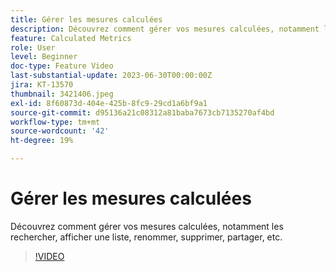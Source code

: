 ```yaml
---
title: Gérer les mesures calculées
description: Découvrez comment gérer vos mesures calculées, notamment les rechercher, afficher une liste, renommer, supprimer, partager, etc.
feature: Calculated Metrics
role: User
level: Beginner
doc-type: Feature Video
last-substantial-update: 2023-06-30T00:00:00Z
jira: KT-13570
thumbnail: 3421406.jpeg
exl-id: 8f60873d-404e-425b-8fc9-29cd1a6bf9a1
source-git-commit: d95136a21c08312a81baba7673cb7135270af4bd
workflow-type: tm+mt
source-wordcount: '42'
ht-degree: 19%

---
```


# Gérer les mesures calculées

Découvrez comment gérer vos mesures calculées, notamment les rechercher, afficher une liste, renommer, supprimer, partager, etc.

>[!VIDEO](https://video.tv.adobe.com/v/3423586/?learn=on&captions=fre_fr)
